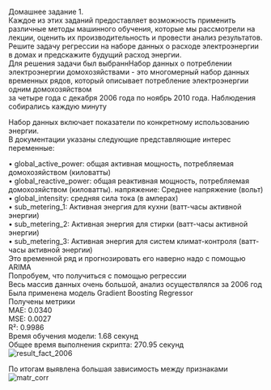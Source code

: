 Домашнее задание 1.  
Каждое из этих заданий предоставляет возможность применить различные методы машинного обучения, которые мы рассмотрели на лекции, оценить их производительность и провести анализ результатов.  
Решите задачу регрессии на наборе данных о расходе электроэнергии в домах и предскажите будущий расход энергии.  
Для решения задачи был выбраннНабор данных о потреблении электроэнергии домохозяйствами - это многомерный набор данных временных рядов, который описывает потребление электроэнергии одним домохозяйством  
за четыре года с декабря 2006 года по ноябрь 2010 года. Наблюдения собирались каждую минуту  

  Набор данных включает показатели по конкретному использованию энергии.  
В документации указаны следующие представляющие интерес переменные:  

•	global_active_power: общая активная мощность, потребляемая домохозяйством (киловатты)  
•	global_reactive_power: общая реактивная мощность, потребляемая домохозяйством (киловатты). напряжение: Среднее напряжение (вольт)  
•	global_intensity: средняя сила тока (в амперах)  
•	sub_metering_1: Активная энергия для кухни (ватт-часы активной энергии)  
•	sub_metering_2: Активная энергия для стирки (ватт-часы активной энергии)  
•	sub_metering_3: Активная энергия для систем климат-контроля (ватт-часы активной энергии)  
Это временной ряд и прогнозировать его наверно надо с помощью ARIMA  
Попробуем, что получиться с помощью регрессии  
Весь массив данных очень большой, анализ осуществлялся за 2006 год  
Была применена модель Gradient Boosting Regressor  
Получены метрики  
MAE: 0.0340  
MSE: 0.0027  
R²: 0.9986  
Время обучения модели: 1.68 секунд  
Общее время выполнения скрипта: 270.95 секунд   
![result_fact_2006](https://github.com/user-attachments/assets/168f4c9c-3490-446e-93ee-35f73cd6b7ab)

По итогам выявлена большая зависимость между признаками    
![matr_corr](https://github.com/user-attachments/assets/f4ad6e20-b7cc-44e7-9836-2ebf97f73317)


